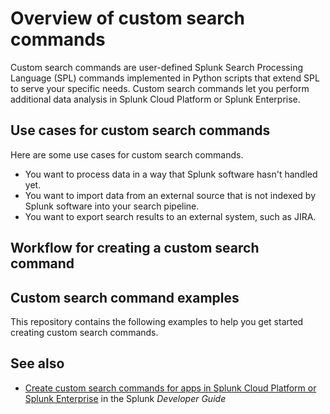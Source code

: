 # Overview of custom search commands

Custom search commands are user-defined Splunk Search Processing Language (SPL) commands implemented in Python scripts that extend SPL to serve your specific needs. Custom search commands let you perform additional data analysis in Splunk Cloud Platform or Splunk Enterprise. 

## Use cases for custom search commands

Here are some use cases for custom search commands.

* You want to process data in a way that Splunk software hasn't handled yet.
* You want to import data from an external source that is not indexed by Splunk software into your search pipeline.
* You want to export search results to an external system, such as JIRA.

## Workflow for creating a custom search command

## Custom search command examples

This repository contains the following examples to help you get started creating custom search commands.

## See also

* [Create custom search commands for apps in Splunk Cloud Platform or Splunk Enterprise](https://dev.splunk.com/enterprise/docs/devtools/customsearchcommands) in the Splunk *Developer Guide*